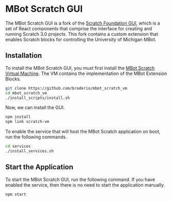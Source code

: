 # MBot Scratch GUI
The MBot Scratch GUI is a fork of the [Scratch Foundation GUI](https://github.com/scratchfoundation/scratch-gui/), which is a set of React components that comprise the interface for creating and running Scratch 3.0 projects. This fork contains a custom extension that enables Scratch blocks for controlling the University of Michigan MBot.

## Installation
To install the MBot Scratch GUI, you must first install the [MBot Scratch Virtual Machine](https://github.com/broderio/mbot_scratch_vm). The VM contains the implementation of the MBot Extension Blocks.
```bash
git clone https://github.com/broderio/mbot_scratch_vm
cd mbot_scratch_vm
./install_scripts/install.sh
```

Now, we can install the GUI.
```bash
npm install
npm link scratch-vm
```
To enable the service that will host the MBot Scratch application on boot, run the following commands.
```bash
cd services
./install_services.sh
```

## Start the Application
To start the MBot Scratch GUI, run the following command. If you have enabled the service, then there is no need to start the application manually.
```bash
npm start
```